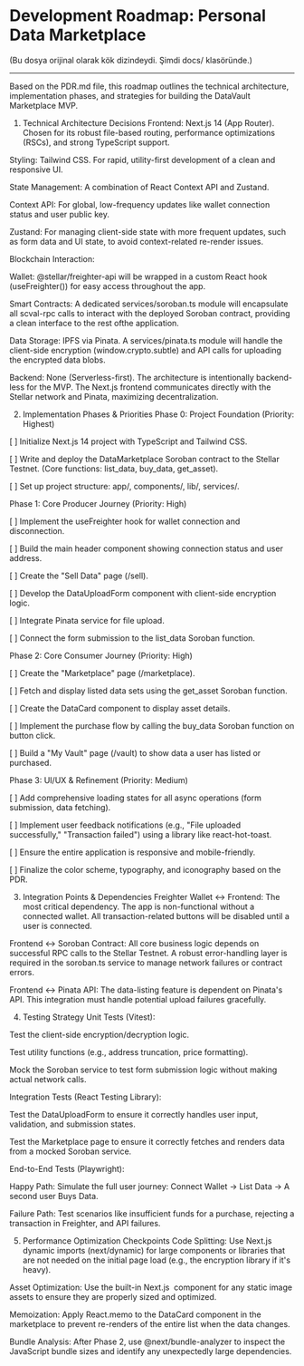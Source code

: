# Development Roadmap: Personal Data Marketplace

(Bu dosya orijinal olarak kök dizindeydi. Şimdi docs/ klasöründe.)

---

Based on the PDR.md file, this roadmap outlines the technical architecture, implementation phases, and strategies for building the DataVault Marketplace MVP.

1. Technical Architecture Decisions
Frontend: Next.js 14 (App Router). Chosen for its robust file-based routing, performance optimizations (RSCs), and strong TypeScript support.

Styling: Tailwind CSS. For rapid, utility-first development of a clean and responsive UI.

State Management: A combination of React Context API and Zustand.

Context API: For global, low-frequency updates like wallet connection status and user public key.

Zustand: For managing client-side state with more frequent updates, such as form data and UI state, to avoid context-related re-render issues.

Blockchain Interaction:

Wallet: @stellar/freighter-api will be wrapped in a custom React hook (useFreighter()) for easy access throughout the app.

Smart Contracts: A dedicated services/soroban.ts module will encapsulate all scval-rpc calls to interact with the deployed Soroban contract, providing a clean interface to the rest ofthe application.

Data Storage: IPFS via Pinata. A services/pinata.ts module will handle the client-side encryption (window.crypto.subtle) and API calls for uploading the encrypted data blobs.

Backend: None (Serverless-first). The architecture is intentionally backend-less for the MVP. The Next.js frontend communicates directly with the Stellar network and Pinata, maximizing decentralization.

2. Implementation Phases & Priorities
Phase 0: Project Foundation (Priority: Highest)

[ ] Initialize Next.js 14 project with TypeScript and Tailwind CSS.

[ ] Write and deploy the DataMarketplace Soroban contract to the Stellar Testnet. (Core functions: list_data, buy_data, get_asset).

[ ] Set up project structure: app/, components/, lib/, services/.

Phase 1: Core Producer Journey (Priority: High)

[ ] Implement the useFreighter hook for wallet connection and disconnection.

[ ] Build the main header component showing connection status and user address.

[ ] Create the "Sell Data" page (/sell).

[ ] Develop the DataUploadForm component with client-side encryption logic.

[ ] Integrate Pinata service for file upload.

[ ] Connect the form submission to the list_data Soroban function.

Phase 2: Core Consumer Journey (Priority: High)

[ ] Create the "Marketplace" page (/marketplace).

[ ] Fetch and display listed data sets using the get_asset Soroban function.

[ ] Create the DataCard component to display asset details.

[ ] Implement the purchase flow by calling the buy_data Soroban function on button click.

[ ] Build a "My Vault" page (/vault) to show data a user has listed or purchased.

Phase 3: UI/UX & Refinement (Priority: Medium)

[ ] Add comprehensive loading states for all async operations (form submission, data fetching).

[ ] Implement user feedback notifications (e.g., "File uploaded successfully," "Transaction failed") using a library like react-hot-toast.

[ ] Ensure the entire application is responsive and mobile-friendly.

[ ] Finalize the color scheme, typography, and iconography based on the PDR.

3. Integration Points & Dependencies
Freighter Wallet <-> Frontend: The most critical dependency. The app is non-functional without a connected wallet. All transaction-related buttons will be disabled until a user is connected.

Frontend <-> Soroban Contract: All core business logic depends on successful RPC calls to the Stellar Testnet. A robust error-handling layer is required in the soroban.ts service to manage network failures or contract errors.

Frontend <-> Pinata API: The data-listing feature is dependent on Pinata's API. This integration must handle potential upload failures gracefully.

4. Testing Strategy
Unit Tests (Vitest):

Test the client-side encryption/decryption logic.

Test utility functions (e.g., address truncation, price formatting).

Mock the Soroban service to test form submission logic without making actual network calls.

Integration Tests (React Testing Library):

Test the DataUploadForm to ensure it correctly handles user input, validation, and submission states.

Test the Marketplace page to ensure it correctly fetches and renders data from a mocked Soroban service.

End-to-End Tests (Playwright):

Happy Path: Simulate the full user journey: Connect Wallet -> List Data -> A second user Buys Data.

Failure Path: Test scenarios like insufficient funds for a purchase, rejecting a transaction in Freighter, and API failures.

5. Performance Optimization Checkpoints
Code Splitting: Use Next.js dynamic imports (next/dynamic) for large components or libraries that are not needed on the initial page load (e.g., the encryption library if it's heavy).

Asset Optimization: Use the built-in Next.js <Image> component for any static image assets to ensure they are properly sized and optimized.

Memoization: Apply React.memo to the DataCard component in the marketplace to prevent re-renders of the entire list when the data changes.

Bundle Analysis: After Phase 2, use @next/bundle-analyzer to inspect the JavaScript bundle sizes and identify any unexpectedly large dependencies.
